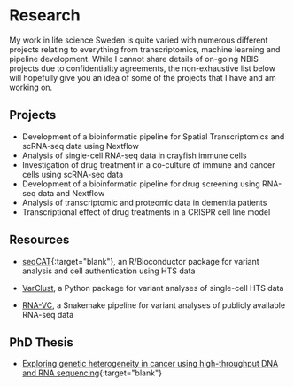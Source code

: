 # Research

My work in life science Sweden is quite varied with numerous different projects
relating to everything from transcriptomics, machine learning and pipeline
development. While I cannot share details of on-going NBIS projects due to
confidentiality agreements, the non-exhaustive list below will hopefully give
you an idea of some of the projects that I have and am working on.

## Projects

* Development of a bioinformatic pipeline for Spatial Transcriptomics and
  scRNA-seq data using Nextflow
* Analysis of single-cell RNA-seq data in crayfish immune cells
* Investigation of drug treatment in a co-culture of immune and cancer cells
  using scRNA-seq data
* Development of a bioinformatic pipeline for drug screening using RNA-seq
  data and Nextflow
* Analysis of transcriptomic and proteomic data in dementia patients
* Transcriptional effect of drug treatments in a CRISPR cell line model

## Resources

* [seqCAT](https://www.bioconductor.org/packages/release/bioc/html/seqCAT.html){:target="blank"},
  an R/Bioconductor package for variant analysis and cell authentication using
  HTS data
- [VarClust](https://github.com/fasterius/VarClust), a Python package for
  variant analyses of single-cell HTS data
* [RNA-VC](https://github.com/fasterius/RNA-VC), a Snakemake pipeline for
  variant analyses of publicly available RNA-seq data

## PhD Thesis

* [Exploring genetic heterogeneity in cancer using high-throughput DNA and RNA
  sequencing](https://www.diva-portal.org/smash/record.jsf?pid=diva2%3A1245671&dswid=-5743){:target="blank"}
